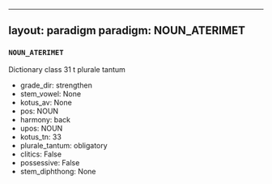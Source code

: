 
---
layout: paradigm
paradigm: NOUN_ATERIMET
---
### ` NOUN_ATERIMET `

Dictionary class 31 t plurale tantum
* grade_dir: strengthen
* stem_vowel: None
* kotus_av: None
* pos: NOUN
* harmony: back
* upos: NOUN
* kotus_tn: 33
* plurale_tantum: obligatory
* clitics: False
* possessive: False
* stem_diphthong: None
